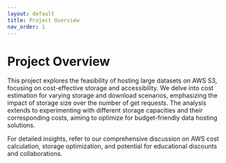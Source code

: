 ```yaml
---
layout: default
title: Project Overview
nav_order: 1
---
```


# Project Overview

This project explores the feasibility of hosting large datasets on AWS S3, focusing on cost-effective storage and accessibility. We delve into cost estimation for varying storage and download scenarios, emphasizing the impact of storage size over the number of get requests. The analysis extends to experimenting with different storage capacities and their corresponding costs, aiming to optimize for budget-friendly data hosting solutions.

For detailed insights, refer to our comprehensive discussion on AWS cost calculation, storage optimization, and potential for educational discounts and collaborations.
